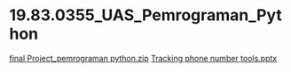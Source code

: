 # 19.83.0355_UAS_Pemrograman_Python
[final Project_pemrograman python.zip](https://github.com/AdamantiOS-dev/19.83.0355_UAS_Pemrograman_Python/files/7949460/final.Project_pemrograman.python.zip)
[Tracking phone number tools.pptx](https://github.com/AdamantiOS-dev/19.83.0355_UAS_Pemrograman_Python/files/7949661/Tracking.phone.number.tools.pptx)

